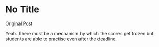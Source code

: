 # No Title

[Original Post](https://discourse.onlinedegree.iitm.ac.in/t/165433/2)

<p>Yeah. There must be a mechanism by which the scores get frozen but students are able to practise even after the deadline.</p>